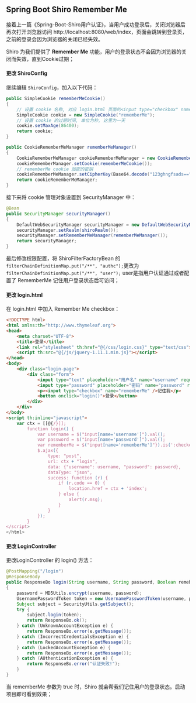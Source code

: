 ## Spring Boot Shiro Remember Me

接着上一篇《Spring-Boot-Shiro用户认证》，当用户成功登录后，关闭浏览器后再次打开浏览器访问 http://localhost:8080/web/index，页面会跳转到登录页，之前的登录会因为浏览器的关闭已经失效。

Shiro 为我们提供了 **Remember Me** 功能，用户的登录状态不会因为浏览器的关闭而失效，直到Cookie过期；

#### 更改 ShiroConfig

继续编辑 `ShiroConfig`，加入以下代码：

```java
public SimpleCookie rememberMeCookie()
{
    // 设置 cookie 名称, 对应 login.html 页面的<input type="checkbox" name="rememberMe"/>
    SimpleCookie cookie = new SimpleCookie("rememberMe");
    // 设置 cookie 的过期时间, 单位为秒, 这里为一天
    cookie.setMaxAge(86400);
    return cookie;
}

public CookieRememberMeManager rememberMeManager() 
{
    CookieRememberMeManager cookieRememberMeManager = new CookieRememberMeManager();
    cookieRememberManager.setCookie(rememberMeCookie());
    // rememberMe cookie 加密的密钥
    cookieRememberMeManager.setCipherKey(Base64.decode("123ghngfsads=="));
    return cookieRememberMeManager;
}
```

接下来将 cookie 管理对象设置到 SecurityManager 中：

```java
@Bean
public SecurityManager securityManager()
{
    DefaultWebSecurityManager securityManager = new DefaultWebSecurityManager();
    securityManager.setRealm(shiroRealm());
    securityManager.setRememberMeManager(rememberMeManager());
    return securityManager;
}
```

最后修改权限配置，将 ShiroFilterFactoryBean 的 `filterChainDefinitionMap.put("/**", "authc");`更改为 `filterChainDefinitionMap.put("/**", "user");` user是指用户认证通过或者配置了 RememberMe 记住用户登录状态后可访问；

#### 更改 login.html

在 login.html 中加入 Remember Me checkbox：

```html
<!DOCTYPE html>
<html xmlns:th="http://www.thymeleaf.org">
<head>
    <meta charset="UTF-8">
    <title>登录</title>
    <link rel="stylesheet" th:href="@{/css/login.css}" type="text/css">
    <script th:src="@{/js/jquery-1.11.1.min.js}"></script>
</head>
<body>
    <div class="login-page">
        <div class="form">
            <input type="text" placeholder="用户名" name="username" required="required"/>
            <input type="password" placeholder="密码" name="password" required="required"/>
            <p><input type="checkbox" name="rememberMe" />记住我</p>
            <button onclick="login()">登录</button>
        </div>
    </div>
</body>
<script th:inline="javascript">
    var ctx = [[@{/}]];
        function login() {
            var username = $("input[name='username']").val();
            var password = $("input[name='password']").val();
            var rememberMe = $("input[name='rememberMe']"}).is(':checked');
            $.ajax({
                type: "post",
                url: ctx + "login",
                data: {"username": username, "password": password},
                dataType: "json",
                success: function (r) {
                    if (r.code == 0) {
                        location.href = ctx + 'index';
                    } else {
                        alert(r.msg);
                    }
                }
            });
        }
</script>
</html>
```

#### 更改 LoginController

更改LoginController 的 login() 方法：

```java
@PostMapping("/login")
@ResponseBody
public ResponseBo login(String username, String password, Boolean remeberMe)
{
    password = MD5Utils.encrypt(username, password);
    UsernamePasswordToken token = new UsernamePasswordToken(username, password, rememberMe);
    Subject subject = SecurityUtils.getSubject();
    try {
        subject.login(token);
        return ResponseBo.ok();
    } catch (UnknownAccountException e) {
        return ResponseBo.error(e.getMessage());
    } catch (IncorrectCredentialsException e) {
        return ResponseBo.error(e.getMessage());
    } catch (LockedAccountException e) {
        return ResponseBo.error(e.getMessage());
    } catch (AUthenticationException e) {
        return ResponseBo.error("认证失败!");
    }
}
```

当 rememberMe 参数为 true 时，Shiro 就会帮我们记住用户的登录状态。启动项目即可看到效果；

